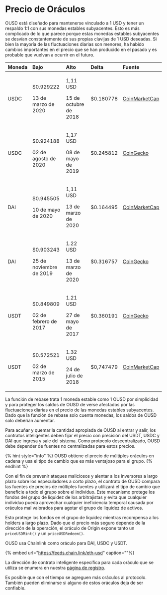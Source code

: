 # Precio de Oráculos

OUSD está diseñado para mantenerse vinculado a 1 USD y tener un respaldo 1:1 con sus monedas estables subyacentes. Esto es más complicado de lo que parece porque estas monedas estables subyacentes se desvían constantemente de sus propias clavijas de 1 USD deseadas. Si bien la mayoría de las fluctuaciones diarias son menores, ha habido cambios importantes en el precio que se han producido en el pasado y es probable que vuelvan a ocurrir en el futuro.

<table>
  <thead>
    <tr>
      <th style="text-align:left">Moneda</th>
      <th style="text-align:left"><b>Bajo</b>
      </th>
      <th style="text-align:left"><b>Alto</b>
      </th>
      <th style="text-align:left"><b>Delta</b>
      </th>
      <th style="text-align:left"><b>Fuente</b>
      </th>
    </tr>
  </thead>
  <tbody>
    <tr>
      <td style="text-align:left">USDC</td>
      <td style="text-align:left">
        <p>$0.929222</p>
        <p>13 de marzo de 2020</p>
      </td>
      <td style="text-align:left">
        <p>1,11 USD</p>
        <p>15 de octubre de 2018</p>
      </td>
      <td style="text-align:left">$0.180778</td>
      <td style="text-align:left"><a href="https://coinmarketcap.com/currencies/usd-coin/">CoinMarketCap</a>
      </td>
    </tr>
    <tr>
      <td style="text-align:left">USDC</td>
      <td style="text-align:left">
        <p>$0.924188</p>
        <p>02 de agosto de 2020</p>
      </td>
      <td style="text-align:left">
        <p>1,17 USD</p>
        <p>08 de mayo de 2019</p>
      </td>
      <td style="text-align:left">$0.245812</td>
      <td style="text-align:left"><a href="https://www.coingecko.com/en/coins/usd-coin">CoinGecko</a>
      </td>
    </tr>
    <tr>
      <td style="text-align:left">DAI</td>
      <td style="text-align:left">
        <p>$0.945505</p>
        <p>10 de mayo de 2020</p>
      </td>
      <td style="text-align:left">
        <p>1,11 USD</p>
        <p>13 de marzo de 2020</p>
      </td>
      <td style="text-align:left">$0.164495</td>
      <td style="text-align:left"><a href="https://coinmarketcap.com/currencies/multi-collateral-dai/">CoinMarketCap</a>
      </td>
    </tr>
    <tr>
      <td style="text-align:left">DAI</td>
      <td style="text-align:left">
        <p>$0.903243</p>
        <p>25 de noviembre de 2019</p>
      </td>
      <td style="text-align:left">
        <p>1.22 USD</p>
        <p>13 de marzo de 2020</p>
      </td>
      <td style="text-align:left">$0.316757</td>
      <td style="text-align:left"><a href="https://www.coingecko.com/en/coins/dai">CoinGecko</a>
      </td>
    </tr>
    <tr>
      <td style="text-align:left">USDT</td>
      <td style="text-align:left">
        <p>$0.849809</p>
        <p>02 de febrero de 2017</p>
      </td>
      <td style="text-align:left">
        <p>1.21 USD</p>
        <p>27 de mayo de 2017</p>
      </td>
      <td style="text-align:left">$0.360191</td>
      <td style="text-align:left"><a href="https://www.coingecko.com/en/coins/tether">CoinGecko</a>
      </td>
    </tr>
    <tr>
      <td style="text-align:left">USDT</td>
      <td style="text-align:left">
        <p>$0.572521</p>
        <p>02 de marzo de 2015</p>
      </td>
      <td style="text-align:left">
        <p>1.32 USD</p>
        <p>24 de julio de 2018</p>
      </td>
      <td style="text-align:left">$0,747479</td>
      <td style="text-align:left"><a href="https://coinmarketcap.com/currencies/tether/">CoinMarketCap</a>
      </td>
    </tr>
  </tbody>
</table>

La función de rebase trata 1 moneda estable como 1 OUSD por simplicidad y para proteger los saldos de OUSD de verse afectados por las fluctuaciones diarias en el precio de las monedas estables subyacentes. Dado que la función de rebase solo cuenta monedas, los saldos de OUSD solo deberían aumentar.

Para acuñar y quemar la cantidad apropiada de OUSD al entrar y salir, los contratos inteligentes deben fijar el precio con precisión del USDT, USDC y DAI que ingresa y sale del sistema. Como protocolo descentralizado, OUSD debe depender de fuentes no centralizadas para estos precios.

{% hint style="info" %}
OUSD obtiene el precio de múltiples oráculos en cadena y usa el tipo de cambio que es más ventajoso para el grupo.
{% endhint %}

Con el fin de prevenir ataques maliciosos y alentar a los inversores a largo plazo sobre los especuladores a corto plazo, el contrato de OUSD compara las fuentes de precios de múltiples fuentes y utilizará el tipo de cambio que beneficie a todo el grupo sobre el individuo. Este mecanismo protege los fondos del grupo de liquidez de los arbitrajistas y evita que cualquier individuo pueda aprovechar cualquier ineficiencia temporal causada por oráculos mal valorados para agotar el grupo de liquidez de activos.

Esto protege los fondos en el grupo de liquidez mientras recompensa a los holders a largo plazo. Dado que el precio más seguro depende de la dirección de la operación, el oráculo de Origin expone tanto un `priceUSDMint()` y un `priceUSDRedeem()`.

OUSD usa Chainlink como oráculo para DAI, USDC y USDT.

{% embed url="https://feeds.chain.link/eth-usd" caption=""%}

La dirección de contrato inteligente específica para cada oráculo que se utiliza se enumera en nuestra [página de registro](../../smart-contracts/registry.md).

Es posible que con el tiempo se agreguen más oráculos al protocolo. También pueden eliminarse si alguno de estos oráculos deja de ser confiable.

